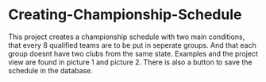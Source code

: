 # Creating-Championship-Schedule

This project creates a championship schedule with two main conditions, that every 8 qualified teams are to be put in seperate groups. And that each group doesnt have two clubs from the same state. Examples and the project view are found in picture 1 and picture 2. There is also a button to save the schedule in the database.
